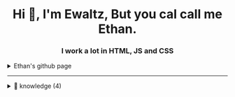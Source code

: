 <h1 align="center">Hi 👋, I'm Ewaltz, But you cal call me Ethan.</h1>
<h3 align="center">I work a lot in HTML, JS and CSS</h3>

<details>
  <summary>Ethan's github page</summary>

<p>

- 🌱 I am learning CSS and JS. 

- 🖥️ Join My discord server [Ewaltz's Earth!](https://www.bit.ly/ewaltzdiscord)

- ☕ **Nothing** is currently been worked on!

- 📽️ View a list of everything I make [here](https://github.com/EwaltzByte?tab=repositories)

</p>

</details>

--- 

<details>
  <summary>🧠 knowledge (4)</summary>
  
<p align="left">

<img src="https://devicons.github.io/devicon/devicon.git/icons/javascript/javascript-original.svg" alt="javascript" width="40" height="40"/>
<img src="https://devicons.github.io/devicon/devicon.git/icons/html5/html5-original-wordmark.svg" alt="html5" width="40" height="40"/>
<img src="https://devicons.github.io/devicon/devicon.git/icons/css3/css3-original-wordmark.svg" alt="css3" width="40" height="40"/>

</p>



---

<details>
  <summary>⌨ GitHub Stats</summary>

  <img align="left" src="https://github-readme-stats.vercel.app/api/top-langs/?username=EwaltzByte&layout=advanced" alt="jectaex"/>
  <img align="right" src="https://github-readme-stats.vercel.app/api?username=EwaltzByte&show_icons=true" alt="jectaex"/>

</details>

---
